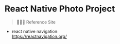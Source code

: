 # React Native Photo Project
<!-- <img src="./assets/photo.gif" width="40%"> -->

> 🧑🏻‍💻 Reference Site

- react native navigation  
https://reactnavigation.org/  
